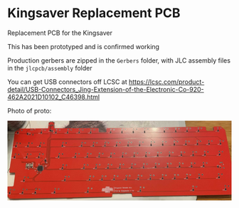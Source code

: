 # Kingsaver Replacement PCB

Replacement PCB for the Kingsaver

This has been prototyped and is confirmed working

Production gerbers are zipped in the `Gerbers` folder, with JLC assembly files in the `jlcpcb/assembly` folder

You can get USB connectors off LCSC at <https://lcsc.com/product-detail/USB-Connectors_Jing-Extension-of-the-Electronic-Co-920-462A2021D10102_C46398.html>

Photo of proto:

![Photo of proto](img/proto.jpg)
